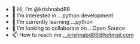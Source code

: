 - 👋 Hi, I’m @krishnabd88
- 👀 I’m interested in ...python development 
- 🌱 I’m currently learning ...python
- 💞️ I’m looking to collaborate on ...Open Source
- 📫 How to reach me ...krishnabd88@hotmail.com

<!---
krishnabd88/krishnabd88 is a ✨ special ✨ repository because its `README.md` (this file) appears on your GitHub profile.
You can click the Preview link to take a look at your changes.
--->
